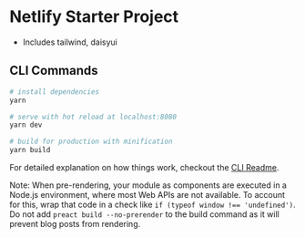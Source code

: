 # Netlify Starter Project

- Includes tailwind, daisyui

## CLI Commands

``` bash
# install dependencies
yarn

# serve with hot reload at localhost:8080
yarn dev

# build for production with minification
yarn build
```

For detailed explanation on how things work, checkout the [CLI Readme](https://github.com/developit/preact-cli/blob/master/README.md).

Note: When pre-rendering, your module as components are executed in a Node.js environment, where most Web APIs are not available. To account for this, wrap that code in a check like `if (typeof window !== 'undefined')`. 
Do not add `preact build --no-prerender` to the build command as it will prevent blog posts from rendering.
